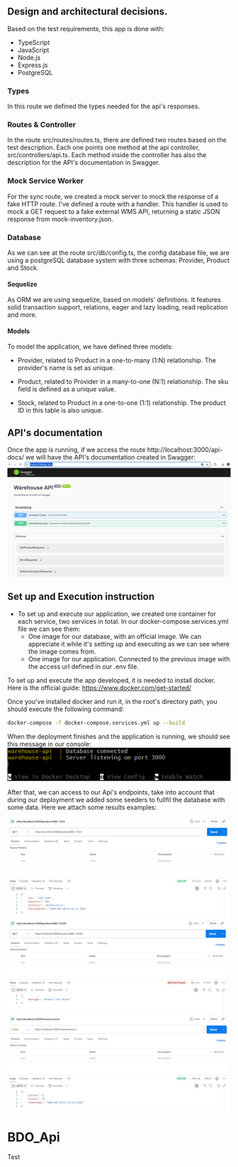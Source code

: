## Design and architectural decisions.
Based on the test requirements, this app is done with:
- TypeScript
- JavaScript
- Node.js
- Express.js
- PostgreSQL
### Types
In this route we defined the types needed for the api's responses. 
### Routes & Controller
In the route src/routes/routes.ts, there are defined two routes based on the test description. Each one points one method at the api controller, src/controllers/api.ts. Each method inside the controller has also the description for the API's documentation in Swagger.
### Mock Service Worker
For the sync route, we created a mock server to mock the response of a fake HTTP route. I've defined a route with a handler. This handler is used to mock a GET request to a fake external WMS API, returning a static JSON response from mock-inventory.json.
### Database
As we can see at the route src/db/config.ts, the config database file, we are using a postgreSQL database system with three schemas: Provider, Product and Stock.
#### Sequelize
As ORM we are using sequelize, based on models' definitions. It features solid transaction support, relations, eager and lazy loading, read replication and more.
#### Models
To model the application, we have defined three models:

- Provider, related to Product in a one-to-many (1:N) relationship. The provider's name is set as unique.

- Product, related to Provider in a many-to-one (N:1) relationship. The sku field is defined as a unique value.

- Stock, related to Product in a one-to-one (1:1) relationship. The product ID in this table is also unique.

## API's documentation
Once the app is running, if we access the route http://localhost:3000/api-docs/ we will have the API's documentation created in Swagger:
![alt text](image-4.png)


## Set up and Execution instruction

- To set up and execute our application, we created one container for each service, two services in total. In our docker-compose.services.yml file we can see them:
    - One image for our database, with an official image. We can appreciate it while it's setting up and executing as we can see where the image comes from.
    - One image for our application. Connected to the previous image with the access url defined in our .env file.

To set up and execute the app developed, it is needed to install docker. Here is the official guide:
https://www.docker.com/get-started/ 

Once you've installed docker and run it, in the root's directory path, you should execute the following command:
```bash
docker-compose -f docker-compose.services.yml up --build
```

When the deployment finishes and the application is running, we should see this message in our console:
![alt text](image.png)

After that, we can access to our Api's endpoints, take into account that during our deployment we added some seeders to fullfil the database with some data. Here we attach some results examples:

![alt text](image-1.png)
![alt text](image-2.png)
![alt text](image-3.png)
# BDO_Api
Test
